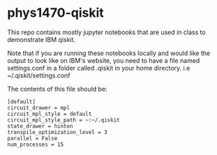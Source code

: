 # phys1470-qiskit

This repo contains mostly jupyter notebooks that are used in class to demonstrate IBM qiskit.

Note that if you are running these notebooks locally and would like the output to look like on IBM's website, you need to have a file named settings.conf in a folder  called .qiskit in your home directory. i.e ~/.qiskit/settings.conf

The contents of this file should be:

```
[default]
circuit_drawer = mpl
circuit_mpl_style = default
circuit_mpl_style_path = ~:~/.qiskit
state_drawer = hinton
transpile_optimization_level = 3
parallel = False
num_processes = 15
```
